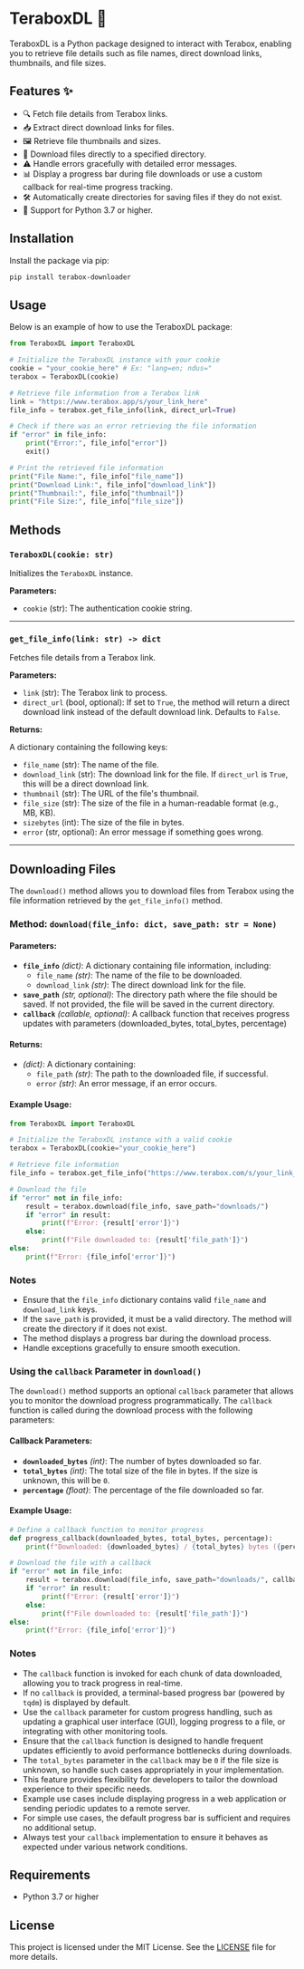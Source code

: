# TeraboxDL 🚀

TeraboxDL is a Python package designed to interact with Terabox, enabling you to retrieve file details such as file names, direct download links, thumbnails, and file sizes.

## Features ✨

- 🔍 Fetch file details from Terabox links.
- 📥 Extract direct download links for files.
- 🖼️ Retrieve file thumbnails and sizes.
- 📂 Download files directly to a specified directory.
- ⚠️ Handle errors gracefully with detailed error messages.
- 📊 Display a progress bar during file downloads or use a custom callback for real-time progress tracking.
- 🛠️ Automatically create directories for saving files if they do not exist.
- 🐍 Support for Python 3.7 or higher.



## Installation

Install the package via pip:

```bash
pip install terabox-downloader
```

## Usage

Below is an example of how to use the TeraboxDL package:

```python
from TeraboxDL import TeraboxDL

# Initialize the TeraboxDL instance with your cookie
cookie = "your_cookie_here" # Ex: "lang=en; ndus="
terabox = TeraboxDL(cookie)

# Retrieve file information from a Terabox link
link = "https://www.terabox.app/s/your_link_here"
file_info = terabox.get_file_info(link, direct_url=True)

# Check if there was an error retrieving the file information
if "error" in file_info:
    print("Error:", file_info["error"])
    exit()

# Print the retrieved file information
print("File Name:", file_info["file_name"])
print("Download Link:", file_info["download_link"])
print("Thumbnail:", file_info["thumbnail"])
print("File Size:", file_info["file_size"])

```

## Methods

### `TeraboxDL(cookie: str)`
Initializes the `TeraboxDL` instance.

**Parameters:**
- `cookie` (str): The authentication cookie string.

---

### `get_file_info(link: str) -> dict`
Fetches file details from a Terabox link.

**Parameters:**

- `link` (str): The Terabox link to process.
- `direct_url` (bool, optional): If set to `True`, the method will return a direct download link instead of the default download link. Defaults to `False`.

**Returns:**

A dictionary containing the following keys:
- `file_name` (str): The name of the file.
- `download_link` (str): The download link for the file. If `direct_url` is `True`, this will be a direct download link.
- `thumbnail` (str): The URL of the file's thumbnail.
- `file_size` (str): The size of the file in a human-readable format (e.g., MB, KB).
- `sizebytes` (int): The size of the file in bytes.
- `error` (str, optional): An error message if something goes wrong.

---

## Downloading Files

The `download()` method allows you to download files from Terabox using the file information retrieved by the `get_file_info()` method.

### Method: `download(file_info: dict, save_path: str = None)`

#### Parameters:
- **`file_info`** *(dict)*: A dictionary containing file information, including:
  - `file_name` *(str)*: The name of the file to be downloaded.
  - `download_link` *(str)*: The direct download link for the file.
- **`save_path`** *(str, optional)*: The directory path where the file should be saved. If not provided, the file will be saved in the current directory.
- **`callback`** *(callable, optional)*: A callback function that receives progress updates with parameters (downloaded_bytes, total_bytes, percentage)

#### Returns:
- *(dict)*: A dictionary containing:
  - `file_path` *(str)*: The path to the downloaded file, if successful.
  - `error` *(str)*: An error message, if an error occurs.

#### Example Usage:
```python
from TeraboxDL import TeraboxDL

# Initialize the TeraboxDL instance with a valid cookie
terabox = TeraboxDL(cookie="your_cookie_here")

# Retrieve file information
file_info = terabox.get_file_info("https://www.terabox.com/s/your_link_here")

# Download the file
if "error" not in file_info:
    result = terabox.download(file_info, save_path="downloads/")
    if "error" in result:
        print(f"Error: {result['error']}")
    else:
        print(f"File downloaded to: {result['file_path']}")
else:
    print(f"Error: {file_info['error']}")
```
### Notes

- Ensure that the `file_info` dictionary contains valid `file_name` and `download_link` keys.
- If the `save_path` is provided, it must be a valid directory. The method will create the directory if it does not exist.
- The method displays a progress bar during the download process.
- Handle exceptions gracefully to ensure smooth execution.

### Using the `callback` Parameter in `download()`

The `download()` method supports an optional `callback` parameter that allows you to monitor the download progress programmatically. The `callback` function is called during the download process with the following parameters:

#### Callback Parameters:
- **`downloaded_bytes`** *(int)*: The number of bytes downloaded so far.
- **`total_bytes`** *(int)*: The total size of the file in bytes. If the size is unknown, this will be `0`.
- **`percentage`** *(float)*: The percentage of the file downloaded so far.

#### Example Usage:
```python
# Define a callback function to monitor progress
def progress_callback(downloaded_bytes, total_bytes, percentage):
    print(f"Downloaded: {downloaded_bytes} / {total_bytes} bytes ({percentage:.2f}%)")

# Download the file with a callback
if "error" not in file_info:
    result = terabox.download(file_info, save_path="downloads/", callback=progress_callback)
    if "error" in result:
        print(f"Error: {result['error']}")
    else:
        print(f"File downloaded to: {result['file_path']}")
else:
    print(f"Error: {file_info['error']}")
```

### Notes

- The `callback` function is invoked for each chunk of data downloaded, allowing you to track progress in real-time.
- If no `callback` is provided, a terminal-based progress bar (powered by `tqdm`) is displayed by default.
- Use the `callback` parameter for custom progress handling, such as updating a graphical user interface (GUI), logging progress to a file, or integrating with other monitoring tools.
- Ensure that the `callback` function is designed to handle frequent updates efficiently to avoid performance bottlenecks during downloads.
- The `total_bytes` parameter in the `callback` may be `0` if the file size is unknown, so handle such cases appropriately in your implementation.
- This feature provides flexibility for developers to tailor the download experience to their specific needs.
- Example use cases include displaying progress in a web application or sending periodic updates to a remote server.
- For simple use cases, the default progress bar is sufficient and requires no additional setup.
- Always test your `callback` implementation to ensure it behaves as expected under various network conditions.


## Requirements

- Python 3.7 or higher

## License

This project is licensed under the MIT License. See the [LICENSE](https://github.com/Damantha126/TeraboxDL/blob/main/LICENSE) file for more details.
